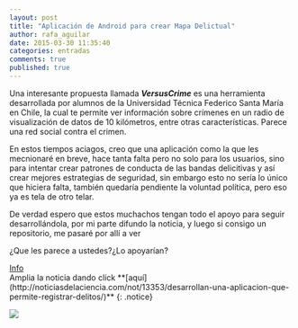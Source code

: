 ```yaml
---
layout: post
title: "Aplicación de Android para crear Mapa Delictual"
author: rafa_aguilar
date: 2015-03-30 11:35:40
categories: entradas
comments: true
published: true
---
```


Una interesante propuesta llamada ***VersusCrime*** es una herramienta desarrollada por alumnos de la Universidad Técnica Federico Santa María  en Chile, la cual te permite ver información sobre crímenes en un radio de visualización de datos de 10 kilómetros, entre otras características. Parece una red social contra el crimen.

En estos tiempos aciagos, creo que una aplicación como la que les mecnionaré en breve, hace tanta falta pero no solo para los usuarios, sino para intentar crear patrones de conducta de las bandas delicitivas y así crear mejores estrategias de seguridad, sin embargo esto no sería lo único que hiciera falta, también quedaría pendiente la voluntad política, pero eso ya es tela de otro telar.

De verdad espero que estos muchachos tengan todo el apoyo para seguir desarrollándola, por mi parte difundo la noticia, y luego si consigo un repositorio, me pasaré por allí a ver

¿Que les parece a ustedes?¿Lo apoyarían?

<div markdown="0"><a href="#" class="btn btn-info">Info</a></div>
Amplia la noticia dando click **[aquí](http://noticiasdelaciencia.com/not/13353/desarrollan-una-aplicacion-que-permite-registrar-delitos/)**
{: .notice}

![](http://noticiasdelaciencia.com/upload/img/periodico/img_26372.jpg)
